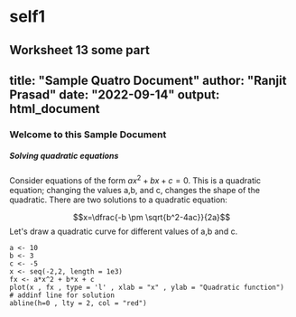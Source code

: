 # self1

Worksheet 13 some part
---
title: "Sample Quatro Document"
author: "Ranjit Prasad"
date: "2022-09-14"
output: html_document
---

### Welcome to this Sample Document

##### **Solving quadratic equations**

Consider equations of the form $ax^2+bx+c=0$. This is a quadratic equation; changing the values a,b, and c, changes the shape of the quadratic. There are two solutions to a quadratic equation:

$$x=\dfrac{-b \pm \sqrt{b^2-4ac}}{2a}$$ Let's draw a quadratic curve for different values of a,b and c.

```{r include = TRUE}
a <- 10
b <- 3
c <- -5
x <- seq(-2,2, length = 1e3)
fx <- a*x^2 + b*x + c
plot(x , fx , type = 'l' , xlab = "x" , ylab = "Quadratic function")
# addinf line for solution
abline(h=0 , lty = 2, col = "red")
```
